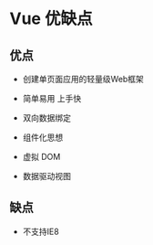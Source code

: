 # Vue 优缺点 

## 优点

- 创建单页面应用的轻量级Web框架

- 简单易用 上手快

- 双向数据绑定

- 组件化思想

- 虚拟 DOM

- 数据驱动视图

## 缺点

- 不支持IE8 